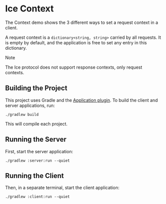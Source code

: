 # Ice Context

The Context demo shows the 3 different ways to set a request context in a client.

A request context is a `dictionary<string, string>` carried by all requests. It is empty by default, and the application
is free to set any entry in this dictionary.

> [!NOTE]
> The Ice protocol does not support response contexts, only request contexts.

## Building the Project

This project uses Gradle and the [Application plugin]. To build the client and server applications, run:

```shell
./gradlew build
```

This will compile each project.

## Running the Server

First, start the server application:

```shell
./gradlew :server:run --quiet
```

## Running the Client

Then, in a separate terminal, start the client application:

```shell
./gradlew :client:run --quiet
```

[Application plugin]: https://docs.gradle.org/current/userguide/application_plugin.html
